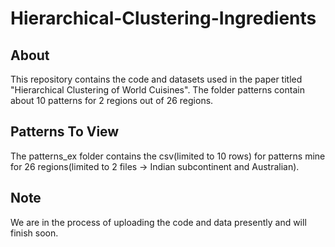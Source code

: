 # Hierarchical-Clustering-Ingredients

## About
This repository contains the code and datasets used in the paper titled "Hierarchical Clustering of World Cuisines". 
The folder patterns contain about 10 patterns for 2 regions out of 26 regions.

## Patterns To View
The patterns_ex folder contains the csv(limited to 10 rows) for patterns mine for 26 regions(limited to 2 files -> Indian subcontinent and Australian).

## Note
We are in the process of uploading the code and data presently and will finish soon.
